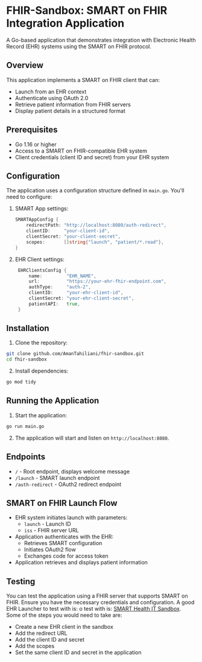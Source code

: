 # FHIR-Sandbox: SMART on FHIR Integration Application

A Go-based application that demonstrates integration with Electronic Health Record (EHR) systems using the SMART on FHIR protocol.

## Overview

This application implements a SMART on FHIR client that can:
- Launch from an EHR context
- Authenticate using OAuth 2.0
- Retrieve patient information from FHIR servers
- Display patient details in a structured format

## Prerequisites

- Go 1.16 or higher
- Access to a SMART on FHIR-compatible EHR system
- Client credentials (client ID and secret) from your EHR system

## Configuration

The application uses a configuration structure defined in `main.go`. You'll need to configure:

1. SMART App settings:
   ```go
   SMARTAppConfig {
       redirectPath: "http://localhost:8080/auth-redirect",
       clientID:     "your-client-id",
       clientSecret: "your-client-secret",
       scopes:       []string{"launch", "patient/*.read"},
   }
2. EHR Client settings:
   ```go
    EHRClientsConfig {
        name:         "EHR_NAME",
        url:          "https://your-ehr-fhir-endpoint.com",
        authType:     "auth-2",
        clientID:     "your-ehr-client-id",
        clientSecret: "your-ehr-client-secret",
        patientAPI:   true,
    }
    ```
## Installation

1. Clone the repository:
```bash
git clone github.com/AmanTahiliani/fhir-sandbox.git
cd fhir-sandbox
```
2. Install dependencies:
```bash
go mod tidy
```

## Running the Application

1. Start the application:
```bash
go run main.go
```
2. The application will start and listen on `http://localhost:8080`.

## Endpoints
- `/` - Root endpoint, displays welcome message
- `/launch` - SMART launch endpoint
- `/auth-redirect` - OAuth2 redirect endpoint

## SMART on FHIR Launch Flow

- EHR system initiates launch with parameters:
    - `launch` - Launch ID
    - `iss` - FHIR server URL
- Application authenticates with the EHR:
    - Retrieves SMART configuration
    - Initiates OAuth2 flow
    - Exchanges code for access token
- Application retrieves and displays patient information

## Testing

You can test the application using a FHIR server that supports SMART on FHIR. Ensure you have the necessary credentials and configuration.
A good EHR Launcher to test with is: o test with is: [SMART Health IT Sandbox](https://launch.smarthealthit.org/). Some of the steps you would need to take are:
- Create a new EHR client in the sandbox
- Add the redirect URL
- Add the client ID and secret
- Add the scopes
- Set the same client ID and secret in the application
